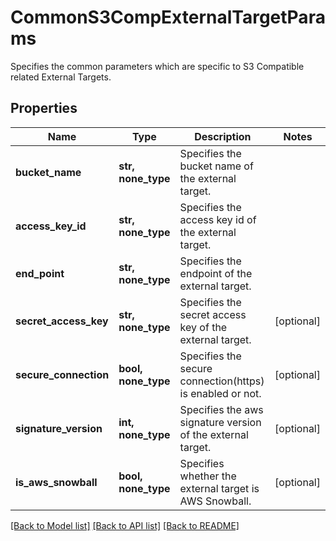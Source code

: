 # CommonS3CompExternalTargetParams

Specifies the common parameters which are specific to S3 Compatible related External Targets.

## Properties
Name | Type | Description | Notes
------------ | ------------- | ------------- | -------------
**bucket_name** | **str, none_type** | Specifies the bucket name of the external target. | 
**access_key_id** | **str, none_type** | Specifies the access key id of the external target. | 
**end_point** | **str, none_type** | Specifies the endpoint of the external target. | 
**secret_access_key** | **str, none_type** | Specifies the secret access key of the external target. | [optional] 
**secure_connection** | **bool, none_type** | Specifies the secure connection(https) is enabled or not. | [optional] 
**signature_version** | **int, none_type** | Specifies the aws signature version of the external target. | [optional] 
**is_aws_snowball** | **bool, none_type** | Specifies whether the external target is AWS Snowball. | [optional] 

[[Back to Model list]](../README.md#documentation-for-models) [[Back to API list]](../README.md#documentation-for-api-endpoints) [[Back to README]](../README.md)


